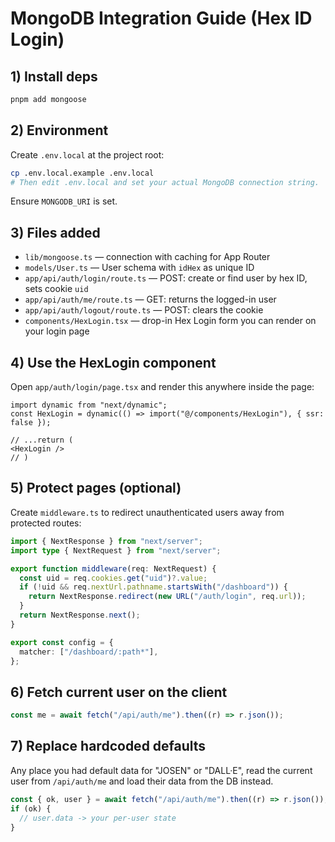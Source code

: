 
# MongoDB Integration Guide (Hex ID Login)

## 1) Install deps
```bash
pnpm add mongoose
```

## 2) Environment
Create `.env.local` at the project root:
```bash
cp .env.local.example .env.local
# Then edit .env.local and set your actual MongoDB connection string.
```
Ensure `MONGODB_URI` is set.

## 3) Files added
- `lib/mongoose.ts` — connection with caching for App Router
- `models/User.ts` — User schema with `idHex` as unique ID
- `app/api/auth/login/route.ts` — POST: create or find user by hex ID, sets cookie `uid`
- `app/api/auth/me/route.ts` — GET: returns the logged-in user
- `app/api/auth/logout/route.ts` — POST: clears the cookie
- `components/HexLogin.tsx` — drop-in Hex Login form you can render on your login page

## 4) Use the HexLogin component
Open `app/auth/login/page.tsx` and render this anywhere inside the page:
```tsx
import dynamic from "next/dynamic";
const HexLogin = dynamic(() => import("@/components/HexLogin"), { ssr: false });

// ...return (
<HexLogin />
// )
```

## 5) Protect pages (optional)
Create `middleware.ts` to redirect unauthenticated users away from protected routes:
```ts
import { NextResponse } from "next/server";
import type { NextRequest } from "next/server";

export function middleware(req: NextRequest) {
  const uid = req.cookies.get("uid")?.value;
  if (!uid && req.nextUrl.pathname.startsWith("/dashboard")) {
    return NextResponse.redirect(new URL("/auth/login", req.url));
  }
  return NextResponse.next();
}

export const config = {
  matcher: ["/dashboard/:path*"],
};
```

## 6) Fetch current user on the client
```ts
const me = await fetch("/api/auth/me").then((r) => r.json());
```

## 7) Replace hardcoded defaults
Any place you had default data for "JOSEN" or "DALL·E", read the current user from `/api/auth/me` and load their data from the DB instead.
```ts
const { ok, user } = await fetch("/api/auth/me").then((r) => r.json());
if (ok) {
  // user.data -> your per-user state
}
```
